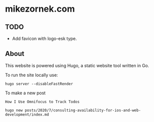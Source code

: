 # mikezornek.com

## TODO

* Add favicon with logo-esk type.

## About

This website is powered using Hugo, a static website tool written in Go.

To run the site locally use:

    hugo server --disableFastRender

To make a new post

    How I Use Omnifocus to Track Todos

    hugo new posts/2020/7/consulting-availability-for-ios-and-web-development/index.md